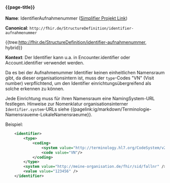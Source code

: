 #### {{page-title}}

**Name**: IdentifierAufnahmenummer ([Simplifier Projekt Link](https://simplifier.net/resolve?canonical=http://fhir.de/StructureDefinition/identifier-aufnahmenummer&scope=de.basisprofil.r4@1.4.0))

**Canonical**: `http://fhir.de/StructureDefinition/identifier-aufnahmenummer`

{{tree:http://fhir.de/StructureDefinition/identifier-aufnahmenummer, hybrid}}

**Kontext**: Der Identifier kann u.a. in Encounter.identifier oder Account.identifier verwendet werden.

Da es bei der Aufnahmenummer Identifier keinen einheitlichen Namensraum gibt, da dieser organisationsintern ist, muss der `type`-Codes "VN" (Visit number) verpflichtend, um den Identifier einrichtungsübergreifend als solche erkennen zu können.

Jede Einrichtung muss für ihren Namensraum eine NamingSystem-URL festlegen.
Hinweise zur Nomenklatur organisationsinterner `Identifier.system`-URLs siehe {{pagelink:ig/markdown/Terminologie-Namensraueme-LokaleNamensraeume}}.

Beispiel:

```xml
    <identifier>
        <type>
            <coding>
                <system value="http://terminology.hl7.org/CodeSystem/v2-0203"/>
                <code value="VN"/>
            </coding>
        </type>
        <system value="http://meine-organisation.de/fhir/sid/fallnr" />
        <value value="123456" />
    </identifier>
```